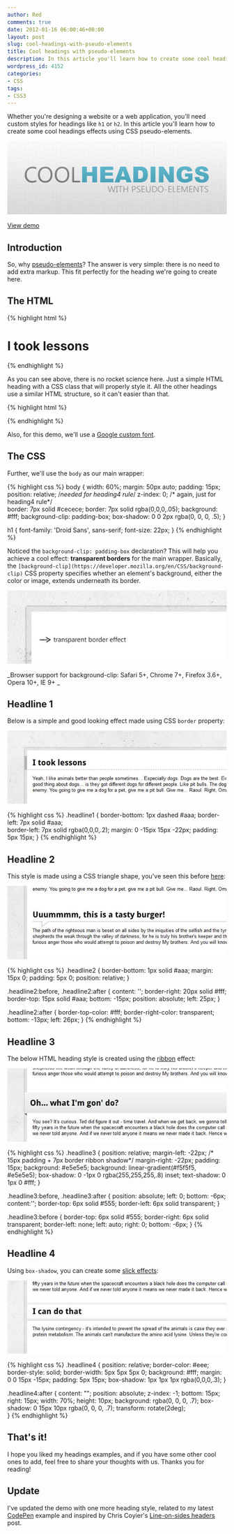 ```yaml
---
author: Red
comments: true
date: 2012-01-16 06:00:46+00:00
layout: post
slug: cool-headings-with-pseudo-elements
title: Cool headings with pseudo-elements
description: In this article you'll learn how to create some cool headings effects using CSS pseudo-elements.
wordpress_id: 4152
categories:
- CSS
tags:
- CSS3
---
```


Whether you're designing a website or a web application, you'll need custom styles for headings like `h1` or `h2`. In this article you'll learn how to create some cool headings effects using CSS pseudo-elements.

![](/wp-content/uploads/2012/01/cool-headings-with-pseudo-elements.jpg)

<!-- more -->

[View demo](/wp-content/uploads/2012/01/cool-headings-with-pseudo-elements-demo.html)

## Introduction

So, why [pseudo-elements](http://www.red-team-design.com/before-after-pseudo-elements)? The answer is very simple: there is no need to add extra markup. This fit perfectly for the heading we're going to create here.

## The HTML
    
{% highlight html %}
<h1 class="headline1">I took lessons</h1>
{% endhighlight %} 

As you can see above, there is no rocket science here. Just a simple HTML heading with a CSS class that will properly style it. All the other headings use a similar HTML structure, so it can't easier than that.


{% highlight html %}
<link href='http://fonts.googleapis.com/css?family=Droid+Sans:700' rel='stylesheet'>
{% endhighlight %}

Also, for this demo, we'll use a [Google custom font](/google-font-api-and-typekit-solutions-vs-font-face).

## The CSS

Further, we'll use the `body` as our main wrapper:

{% highlight css %}
body {
  width: 60%;
  margin: 50px auto;
  padding: 15px;
  position: relative; /*needed for heading4 rule*/
  z-index: 0; /* again, just for heading4 rule*/    
  border: 7px solid #cecece;
  border: 7px solid rgba(0,0,0,.05);
  background: #fff;
  background-clip: padding-box;
  box-shadow: 0 0 2px rgba(0, 0, 0, .5);
}

h1 {
  font-family: 'Droid Sans', sans-serif;
  font-size: 22px;
}
{% endhighlight %}

Noticed the `background-clip: padding-box` declaration? This will help you achieve a cool effect: **transparent borders** for the main wrapper. Basically, the `[background-clip](https://developer.mozilla.org/en/CSS/background-clip)` CSS property specifies whether an element's background, either the color or image, extends underneath its border.

![Headings with transparent border](/wp-content/uploads/2012/01/cool-headings-with-pseudo-elements-transparent-border.jpg)

_Browser support for background-clip: Safari 5+, Chrome 7+, Firefox 3.6+, Opera 10+, IE 9+ _

## Headline 1

Below is a simple and good looking effect made using CSS `border` property:

![CSS heading style 1](/wp-content/uploads/2012/01/css-heading-1.jpg)


{% highlight css %}
.headline1 {
  border-bottom: 1px dashed #aaa;
  border-left: 7px solid #aaa;    
  border-left: 7px solid rgba(0,0,0,.2);
  margin: 0 -15px 15px -22px;
  padding: 5px 15px;
}
{% endhighlight %}

## Headline 2
This style is made using a CSS triangle shape, you've seen this before [here](http://www.red-team-design.com/css3-animated-dropdown-menu):

![CSS heading style 2](/wp-content/uploads/2012/01/css-heading-2.jpg)

{% highlight css %}
.headline2 {
  border-bottom: 1px solid #aaa;
  margin: 15px 0;
  padding: 5px 0;
  position: relative;
}

.headline2:before,
.headline2:after {
  content: '';
  border-right: 20px solid #fff;
  border-top: 15px solid #aaa;
  bottom: -15px;
  position: absolute;
  left: 25px;
}

.headline2:after {
  border-top-color: #fff;
  border-right-color: transparent;
  bottom: -13px;
  left: 26px;
}
{% endhighlight %}

## Headline 3

The below HTML heading style is created using the [ribbon](http://www.red-team-design.com/css-ribbons) effect:

![CSS heading style 3](/wp-content/uploads/2012/01/css-heading-3.jpg)

{% highlight css %}
.headline3 {
  position: relative;
  margin-left: -22px; /* 15px padding + 7px border ribbon shadow*/
  margin-right: -22px;
  padding: 15px;
  background: #e5e5e5;
  background: linear-gradient(#f5f5f5, #e5e5e5);
  box-shadow: 0 -1px 0 rgba(255,255,255,.8) inset;
  text-shadow: 0 1px 0 #fff;
}

.headline3:before,
.headline3:after {
  position: absolute;
  left: 0;
  bottom: -6px;
  content:'';
  border-top: 6px solid #555;
  border-left: 6px solid transparent;
}

.headline3:before {
  border-top: 6px solid #555;
  border-right: 6px solid transparent;
  border-left: none;
  left: auto;
  right: 0;
  bottom: -6px;
}
{% endhighlight %}

## Headline 4

Using `box-shadow`, you can create some [slick effects](http://www.red-team-design.com/how-to-create-slick-effects-with-css3-box-shadow):

![CSS heading style 4](/wp-content/uploads/2012/01/css-heading-4.jpg)

{% highlight css %}
.headline4 {
  position: relative;
  border-color: #eee;
  border-style: solid;
  border-width: 5px 5px 5px 0;
  background: #fff;
  margin: 0 0 15px -15px;
  padding: 5px 15px;
  box-shadow: 1px 1px 1px rgba(0,0,0,.3);
}

.headline4:after {
  content: "";
  position: absolute;
  z-index: -1;
  bottom: 15px;
  right: 15px;
  width: 70%;
  height: 10px;
  background: rgba(0, 0, 0, .7);
  box-shadow: 0 15px 10px rgba(0, 0, 0, .7);
  transform: rotate(2deg);    
}
{% endhighlight %}

## That's it!

I hope you liked my headings examples, and if you have some other cool ones to add, feel free to share your thoughts with us. Thanks you for reading!

## Update

I've updated the demo with one more heading style, related to my latest [CodePen](http://codepen.io/catalinred/pen/bwqta) example and inspired by Chris Coyier's [Line-on-sides headers](http://css-tricks.com/line-on-sides-headers/) post.